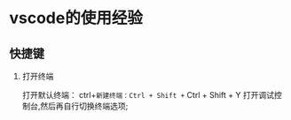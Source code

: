 # vscode的使用经验
## 快捷键
1. 打开终端

    打开默认终端： ctrl+`
    新建终端：Ctrl + Shift + `
    Ctrl + Shift + Y  打开调试控制台,然后再自行切换终端选项;
